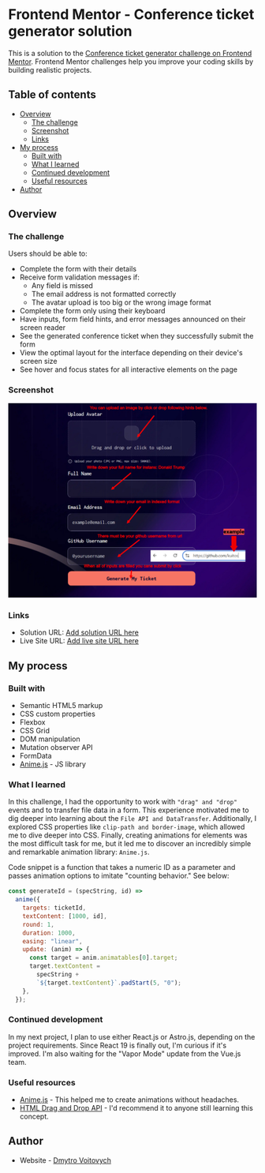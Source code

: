 # Frontend Mentor - Conference ticket generator solution

This is a solution to the [Conference ticket generator challenge on Frontend Mentor](https://www.frontendmentor.io/challenges/conference-ticket-generator-oq5gFIU12w). Frontend Mentor challenges help you improve your coding skills by building realistic projects.

## Table of contents

- [Overview](#overview)
  - [The challenge](#the-challenge)
  - [Screenshot](#screenshot)
  - [Links](#links)
- [My process](#my-process)
  - [Built with](#built-with)
  - [What I learned](#what-i-learned)
  - [Continued development](#continued-development)
  - [Useful resources](#useful-resources)
- [Author](#author)

## Overview

### The challenge

Users should be able to:

- Complete the form with their details
- Receive form validation messages if:
  - Any field is missed
  - The email address is not formatted correctly
  - The avatar upload is too big or the wrong image format
- Complete the form only using their keyboard
- Have inputs, form field hints, and error messages announced on their screen reader
- See the generated conference ticket when they successfully submit the form
- View the optimal layout for the interface depending on their device's screen size
- See hover and focus states for all interactive elements on the page

### Screenshot

![](./screenshot.jpg)

### Links

- Solution URL: [Add solution URL here](https://your-solution-url.com)
- Live Site URL: [Add live site URL here](https://your-live-site-url.com)

## My process

### Built with

- Semantic HTML5 markup
- CSS custom properties
- Flexbox
- CSS Grid
- DOM manipulation
- Mutation observer API
- FormData
- [Anime.js](https://animejs.com/) - JS library

### What I learned

In this challenge, I had the opportunity to work with `"drag" and "drop"` events and to transfer file data in a form. This experience motivated me to dig deeper into learning about the `File API and DataTransfer`.
Additionally, I explored CSS properties like `clip-path and border-image`,
which allowed me to dive deeper into CSS.
Finally, creating animations for elements was the most difficult task for me, but it led me to discover an incredibly simple and remarkable animation library: `Anime.js`.

Code snippet is a function that takes a numeric ID as a parameter and
passes animation options to imitate "counting behavior."
See below:

```js
const generateId = (specString, id) =>
  anime({
    targets: ticketId,
    textContent: [1000, id],
    round: 1,
    duration: 1000,
    easing: "linear",
    update: (anim) => {
      const target = anim.animatables[0].target;
      target.textContent =
        specString +
        `${target.textContent}`.padStart(5, "0");
    },
  });
```

### Continued development

In my next project, I plan to use either React.js or Astro.js, depending on the project requirements. Since React 19 is finally out, I'm curious if it's improved. I'm also waiting for the "Vapor Mode" update from the Vue.js team.

### Useful resources

- [Anime.js](https://animejs.com/) - This helped me to create animations without headaches.
- [HTML Drag and Drop API](https://developer.mozilla.org/en-US/docs/Web/API/HTML_Drag_and_Drop_API) - I'd recommend it to anyone still learning this concept.

## Author

- Website - [Dmytro Voitovych](https://portfolio-dmytrovoitovych.vercel.app/)
